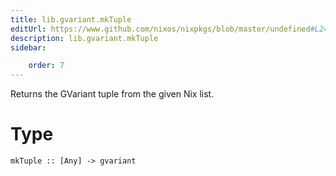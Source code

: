 ```yaml
---
title: lib.gvariant.mkTuple
editUrl: https://www.github.com/nixos/nixpkgs/blob/master/undefined#L241C13
description: lib.gvariant.mkTuple
sidebar:

    order: 7
---
```


Returns the GVariant tuple from the given Nix list.

# Type

```
mkTuple :: [Any] -> gvariant
```



